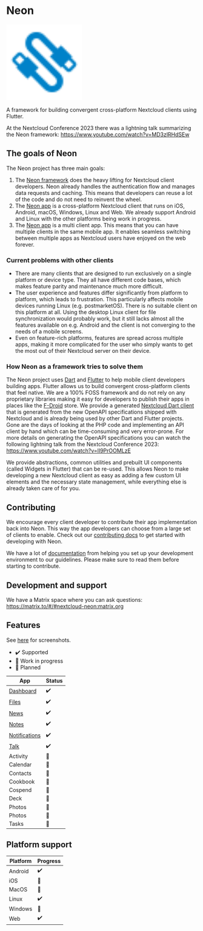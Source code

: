 # Neon

<img src="assets/logo.svg" alt="Neon logo" width="200"/>

A framework for building convergent cross-platform Nextcloud clients using Flutter.

At the Nextcloud Conference 2023 there was a lightning talk summarizing the Neon framework: https://www.youtube.com/watch?v=MD3zlRHdSEw

## The goals of Neon

The Neon project has three main goals:

1. The [Neon framework](packages/neon_framework) does the heavy lifting for Nextcloud client developers. Neon already handles the authentication flow and manages data requests and caching. This means that developers can reuse a lot of the code and do not need to reinvent the wheel.
2. The [Neon app](packages/app) is a cross-platform Nextcloud client that runs on iOS, Android, macOS, Windows, Linux and Web. We already support Android and Linux with the other platforms being work in progress.
3. The [Neon app](packages/app) is a multi client app. This means that you can have multiple clients in the same mobile app. It enables seamless switching between multiple apps as Nextcloud users have enjoyed on the web forever.

### Current problems with other clients

- There are many clients that are designed to run exclusively on a single platform or device type. They all have different code bases, which makes feature parity and maintenance much more difficult.
- The user experience and features differ significantly from platform to platform, which leads to frustration. This particularly affects mobile devices running Linux (e.g. postmarketOS). There is no suitable client on this platform at all. Using the desktop Linux client for file synchronization would probably work, but it still lacks almost all the features available on e.g. Android and the client is not converging to the needs of a mobile screens.
- Even on feature-rich platforms, features are spread across multiple apps, making it more complicated for the user who simply wants to get the most out of their Nextcloud server on their device.

### How Neon as a framework tries to solve them

The Neon project uses [Dart](https://dart.dev/) and [Flutter](https://flutter.dev/) to help mobile client developers building apps. Flutter allows us to build convergent cross-platform clients that feel native. 
We are a 100% FOSS framework and do not rely on any proprietary libraries making it easy for developers to publish their apps in places like the [F-Droid](https://f-droid.org/) store.
We provide a generated [Nextcloud Dart client](packages/nextcloud) that is generated from the new OpenAPI specifications shipped with Nextcloud and is already being used by other Dart and Flutter projects. Gone are the days of looking at the PHP code and implementing an API client by hand which can be time-consuming and very error-prone.
For more details on generating the OpenAPI specifications you can watch the following lightning talk from the Nextcloud Conference 2023: https://www.youtube.com/watch?v=lI9PrOOMLzE

We provide abstractions, common utilities and prebuilt UI components (called Widgets in Flutter) that can be re-used. This allows Neon to make developing a new Nextcloud client as easy as adding a few custom UI elements and the necessary state management, while everything else is already taken care of for you.

## Contributing

We encourage every client developer to contribute their app implementation back into Neon.
This way the app developers can choose from a large set of clients to enable.
Check out our [contributing docs](CONTRIBUTING.md) to get started with developing with Neon.

We have a lot of [documentation](docs) from helping you set up your development environment to our guidelines.
Please make sure to read them before starting to contribute.

## Development and support

We have a Matrix space where you can ask questions: https://matrix.to/#/#nextcloud-neon:matrix.org

## Features

See [here](packages/app/README.md) for screenshots.

- :heavy_check_mark: Supported
- :construction: Work in progress 
- :rocket: Planned

| App                                               | Status             |
|---------------------------------------------------|--------------------|
| [Dashboard](packages/neon/neon_dashboard)         | :heavy_check_mark: |
| [Files](packages/neon/neon_files)                 | :heavy_check_mark: |
| [News](packages/neon/neon_news)                   | :heavy_check_mark: |
| [Notes](packages/neon/neon_notes)                 | :heavy_check_mark: |
| [Notifications](packages/neon/neon_notifications) | :heavy_check_mark: |
| [Talk](packages/neon/neon_spreed)                 | :heavy_check_mark: |
| Activity                                          | :rocket:           |
| Calendar                                          | :rocket:           |
| Contacts                                          | :rocket:           |
| Cookbook                                          | :rocket:           |
| Cospend                                           | :rocket:           |
| Deck                                              | :rocket:           |
| Photos                                            | :rocket:           |
| Photos                                            | :rocket:           |
| Tasks                                             | :rocket:           |

## Platform support

| Platform | Progress           |
|----------|--------------------|
| Android  | :heavy_check_mark: |
| iOS      | :construction:     |
| MacOS    | :construction:     |
| Linux    | :heavy_check_mark: |
| Windows  | :rocket:           |
| Web      | :heavy_check_mark: |
